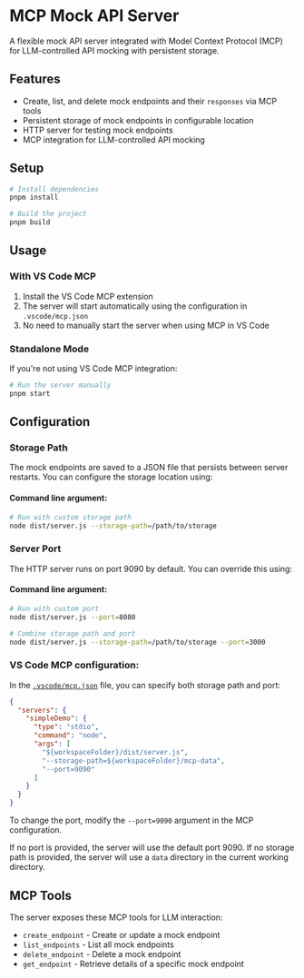 # MCP Mock API Server

A flexible mock API server integrated with Model Context Protocol (MCP) for LLM-controlled API mocking with persistent storage.

## Features

- Create, list, and delete mock endpoints and their `responses` via MCP tools
- Persistent storage of mock endpoints in configurable location
- HTTP server for testing mock endpoints
- MCP integration for LLM-controlled API mocking

## Setup

```bash
# Install dependencies
pnpm install

# Build the project
pnpm build
```

## Usage

### With VS Code MCP

1. Install the VS Code MCP extension
2. The server will start automatically using the configuration in `.vscode/mcp.json`
3. No need to manually start the server when using MCP in VS Code

### Standalone Mode

If you're not using VS Code MCP integration:

```bash
# Run the server manually
pnpm start
```

## Configuration

### Storage Path

The mock endpoints are saved to a JSON file that persists between server restarts. You can configure the storage location using:

#### Command line argument:

```bash
# Run with custom storage path
node dist/server.js --storage-path=/path/to/storage
```

### Server Port

The HTTP server runs on port 9090 by default. You can override this using:

#### Command line argument:

```bash
# Run with custom port
node dist/server.js --port=8080

# Combine storage path and port
node dist/server.js --storage-path=/path/to/storage --port=3000
```

### VS Code MCP configuration:

In the [`.vscode/mcp.json`](.vscode/mcp.json) file, you can specify both storage path and port:

```json
{
  "servers": {
    "simpleDemo": {
      "type": "stdio",
      "command": "node",
      "args": [
        "${workspaceFolder}/dist/server.js",
        "--storage-path=${workspaceFolder}/mcp-data",
        "--port=9090"
      ]
    }
  }
}
```

To change the port, modify the `--port=9090` argument in the MCP configuration.

If no port is provided, the server will use the default port 9090. If no storage path is provided, the server will use a `data` directory in the current working directory.

## MCP Tools

The server exposes these MCP tools for LLM interaction:

- `create_endpoint` - Create or update a mock endpoint
- `list_endpoints` - List all mock endpoints
- `delete_endpoint` - Delete a mock endpoint
- `get_endpoint` - Retrieve details of a specific mock endpoint
